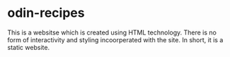 # odin-recipes
This is a websitse which is created using HTML technology. There is no form of interactivity and styling incoorperated with the site. In short, it is a static website.